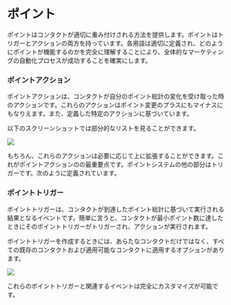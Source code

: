 # ポイント

ポイントはコンタクトが適切に重み付けされる方法を提供します。ポイントはトリガーとアクションの両方を持っています。各用語は適切に定義され、どのようにポイントが機能するのかを完全に理解することにより、全体的なマーケティングの自動化プロセスが成功することを確実にします。

### ポイントアクション

ポイントアクションは、コンタクトが自分のポイント総計の変化を受け取った時のアクションです。これらのアクションはポイント変更のプラスにもマイナスにもなりえます。また、定義した特定のアクションに基づいています。

以下のスクリーンショットでは部分的なリストを見ることができます。

![](/points/media/new-point-action.jpg)

もちろん、これらのアクションは必要に応じて上に拡張することができます。これがポイントアクションのの最重要点です。ポイントシステムの他の部分はトリガーです。次のように定義されています。

### ポイントトリガー

ポイントトリガーは、コンタクトが到達したポイント総計に基づいて実行される結果となるイベントです。簡単に言うと、コンタクトが最小ポイント数に達したときにそのポイントトリガーがトリガーされ、アクションが実行されます。

ポイントトリガーを作成するときには、あらたなコンタクトだけではなく、すべての既存のコンタクトおよび適用可能なコンタクトに適用するオプションがあります。

![](/points/media/new-point-trigger-action.jpg)

これらのポイントトリガーと関連するイベントは完全にカスタマイズが可能です。
